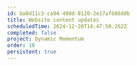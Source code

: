 ```yaml
---
id: ba0d11c3-ca94-498d-8120-2e17afb86ddb
title: Website content updates
scheduledTime: 2024-12-20T14:47:50.262Z
completed: false
project: Dynamic Momentum
order: 10
persistent: true
---
```


